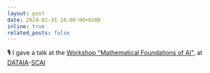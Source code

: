 ```yaml
---
layout: post
date: 2024-01-31 16:00:00+0100
inline: true
related_posts: false
---
```


🎙️ I gave a talk at the [Workshop "Mathematical Foundations of AI"](https://www.dataia.eu/evenements/workshop-fondements-mathematiques-de-lia-0), at [DATAIA](https://www.dataia.eu/)-[SCAI](https://scai.sorbonne-universite.fr)
